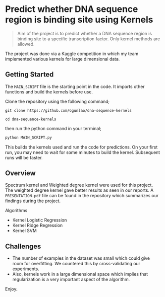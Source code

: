 # Predict whether DNA sequence region is binding site using Kernels

> Aim of the project is to predict whether a DNA sequence region is binding site to a specific transcription factor. Only kernel methods are allowed.

The project was done via a Kaggle competition in which my team implemented various kernels for large dimensional data.

## Getting Started

The `MAIN_SCRIPT` file is the starting point in the code. It imports other functions and build the kernels before use.

Clone the repository using the following command;

```shell
git clone https://github.com/ogunlao/dna-sequence-kernels
```

```shell
cd dna-sequence-kernels
```

then run the python command in your terminal;

```python
python MAIN_SCRIPT.py
```

This builds the kernels used and run the code for predictions. On your first run, you may need to wait for some minutes to build the kernel. Subsequent runs will be faster.

## Overview

Spectrum kernel and Weighted degree kernel were used for this project. The weighted degree kernel gave better results as seen in our reports. A `PRESENTATION.pdf` file can be found in the repository which summarizes our findings during the project.

Algorithms

- Kernel Logistic Regression
- Kernel Ridge Regression
- Kernel SVM

## Challenges

- The number of examples in the dataset was small which could give room for overfitting. We countered this by cross-validating our experiments.
- Also, kernels work in a large dimensional space which implies that regularization is a very important aspect of the algorithm.

Enjoy.
